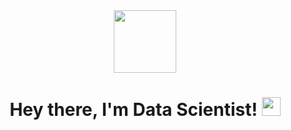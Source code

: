 <div id="header" align="center">
  <img src="https://media.giphy.com/media/2IudUHdI075HL02Pkk/giphy.gif" width="100"/>
</div>

<div align="center">
<img src="https://komarev.com/ghpvc/?username=Gorely&style=flat-square&color=blue" alt=""/>
</div>
    
<h1 align="center">
  Hey there, I'm Data Scientist!
  <img src="https://media.giphy.com/media/hvRJCLFzcasrR4ia7z/giphy.gif" width="30px"/>
</h1>
